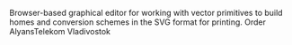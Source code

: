 Browser-based graphical editor for working with vector primitives to build homes and conversion schemes in the SVG format for printing. Order AlyansTelekom Vladivostok